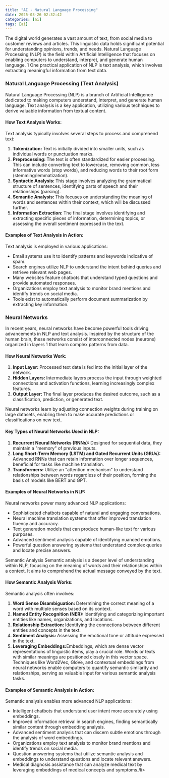```yaml
---
title: "AI - Natural Language Processing"
date: 2025-03-26 02:32:42
categories: [ai]
tags: [ai]
---
```


The digital world generates a vast amount of text, from social media to customer reviews and articles. This linguistic data holds significant potential for understanding opinions, trends, and needs. Natural Language Processing (NLP) is the field within Artificial Intelligence that focuses on enabling computers to understand, interpret, and generate human language. 1 One practical application of NLP is text analysis, which involves extracting meaningful information from text data.

<h3>Natural Language Processing (Text Analysis)</h3>
Natural Language Processing (NLP) is a branch of Artificial Intelligence dedicated to making computers understand, interpret, and generate human language. Text analysis is a key application, utilizing various techniques to derive valuable information from textual content.

<h4>How Text Analysis Works:</h4>
Text analysis typically involves several steps to process and comprehend text:
<ol>
    <li><span style="font-weight: bold;">Tokenization: </span>Text is initially divided into smaller units, such as individual words or punctuation marks.</li>
    <li><span style="font-weight: bold;">Preprocessing: </span>The text is often standardized for easier processing. This can include converting text to lowercase, removing common, less informative words (stop words), and reducing words to their root form (stemming/lemmatization).</li>
    <li><span style="font-weight: bold;">Syntactic Analysis: </span>This stage involves analyzing the grammatical structure of sentences, identifying parts of speech and their relationships (parsing).</li>
    <li><span style="font-weight: bold;">Semantic Analysis: </span>This focuses on understanding the meaning of words and sentences within their context, which will be discussed further.</li>
    <li><span style="font-weight: bold;">Information Extraction: </span>The final stage involves identifying and extracting specific pieces of information, determining topics, or assessing the overall sentiment expressed in the text.</li>
</ol>

<h4>Examples of Text Analysis in Action:</h4>
Text analysis is employed in various applications:
<ul>
    <li>Email systems use it to identify patterns and keywords indicative of spam.</li>
    <li>Search engines utilize NLP to understand the intent behind queries and retrieve relevant web pages.</li>
    <li>Many websites feature chatbots that understand typed questions and provide automated responses.</li>
    <li>Organizations employ text analysis to monitor brand mentions and identify trends on social media.</li>
    <li>Tools exist to automatically perform document summarization by extracting key information.</li>
</ul>

<h3>Neural Networks</h3>
In recent years, neural networks have become powerful tools driving advancements in NLP and text analysis. Inspired by the structure of the human brain, these networks consist of interconnected nodes (neurons) organized in layers 1  that learn complex patterns from data.

<h4>How Neural Networks Work:</h4>
<ol>
    <li><span style="font-weight: bold;">Input Layer: </span>Processed text data is fed into the initial layer of the network.</li>
    <li><span style="font-weight: bold;">Hidden Layers:  </span>Intermediate layers process the input through weighted connections and activation functions, learning increasingly complex features.</li>
    <li><span style="font-weight: bold;">Output Layer:  </span>The final layer produces the desired outcome, such as a classification, prediction, or generated text.</li>
</ol>
Neural networks learn by adjusting connection weights during training on large datasets, enabling them to make accurate predictions or classifications on new text.

<h4>Key Types of Neural Networks Used in NLP:</h4>
<ol>
    <li><span style="font-weight: bold;">Recurrent Neural Networks (RNNs): </span>Designed for sequential data, they maintain a "memory" of previous inputs.</li>
    <li><span style="font-weight: bold;">Long Short-Term Memory (LSTM) and Gated Recurrent Units (GRUs):  </span>Advanced RNNs that can retain information over longer sequences, beneficial for tasks like machine translation.</li>
    <li><span style="font-weight: bold;">Transformers:  </span>Utilize an "attention mechanism" to understand relationships between words regardless of their position, forming the basis of models like BERT and GPT.</li>
</ol>

<h4>Examples of Neural Networks in NLP:</h4>
Neural networks power many advanced NLP applications:
<ul>
    <li>Sophisticated chatbots capable of natural and engaging conversations.</li>
    <li>Neural machine translation systems that offer improved translation fluency and accuracy.</li>
    <li>Text generation models that can produce human-like text for various purposes.</li>
    <li>Advanced sentiment analysis capable of identifying nuanced emotions.</li>
    <li>Powerful question answering systems that understand complex queries and locate precise answers.</li>
</ul

<h3>Semantic Analysis</h3>
Semantic analysis is a deeper level of understanding within NLP, focusing on the meaning of words and their relationships within a context. It aims to comprehend the actual message conveyed by the text.

<h4>How Semantic Analysis Works:</h4>
Semantic analysis often involves:
<ol>
    <li><span style="font-weight: bold;">Word Sense Disambiguation:  </span>Determining the correct meaning of a word with multiple senses based on its context.</li>
    <li><span style="font-weight: bold;">Named Entity Recognition (NER): </span>Identifying and categorizing important entities like names, organizations, and locations.</li>
    <li><span style="font-weight: bold;">Relationship Extraction:  </span>Identifying the connections between different entities and concepts in the text.</li>
    <li><span style="font-weight: bold;">Sentiment Analysis:  </span>Assessing the emotional tone or attitude expressed in the text.</li>
    <li><span style="font-weight: bold;">Leveraging Embeddings:</span>Embeddings, which are dense vector representations of linguistic items, play a crucial role. Words or texts with similar meanings are positioned closely in this vector space. Techniques like Word2Vec, GloVe, and contextual embeddings from neural networks enable computers to quantify semantic similarity and relationships, serving as valuable input for various semantic analysis tasks.</li>
</ol>

<h4>Examples of Semantic Analysis in Action:</h4>
Semantic analysis enables more advanced NLP applications:
<ul>
    <li>Intelligent chatbots that understand user intent more accurately using embeddings.</li>
    <li>Improved information retrieval in search engines, finding semantically similar content through embedding analysis.</li>
    <li>Advanced sentiment analysis that can discern subtle emotions through the analysis of word embeddings.</li>
    <li>Organizations employ text analysis to monitor brand mentions and identify trends on social media.</li>
    <li>Question answering systems that utilize semantic analysis and embeddings to understand questions and locate relevant answers.</li>
    <li>Medical diagnosis assistance that can analyze medical text by leveraging embeddings of medical concepts and symptoms./li>
</ul>
